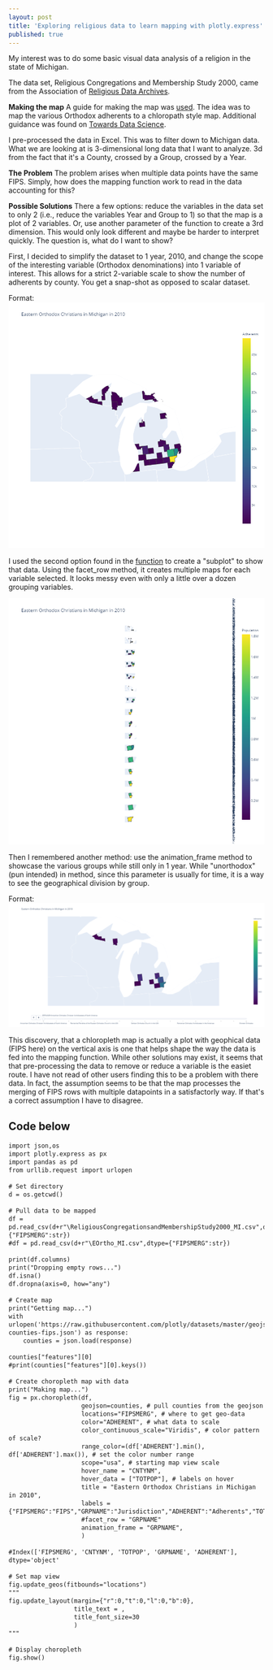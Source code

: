 ```yaml
---
layout: post
title: 'Exploring religious data to learn mapping with plotly.express'
published: true
---
```


My interest was to do some basic visual data analysis of a religion in the state of Michigan.

The data set, Religious Congregations and Membership Study 2000, came from the Association of [Religious Data Archives](https://www.thearda.com). 

**Making the map**
A guide for making the map was [used](https://plotly.com/python/choropleth-maps/). The idea was to map the various Orthodox adherents to a chloropath style map.
Additional guidance was found on [Towards Data Science](https://towardsdatascience.com/choropleth-maps-101-using-plotly-5daf85e7275d).

I pre-processed the data in Excel. This was to filter down to Michigan data. What we are looking at is 3-dimensional long data that I want to analyze. 3d from the fact that it's a County, crossed by a Group, crossed by a Year.

**The Problem**
The problem arises when multiple data points have the same FIPS. Simply, how does the mapping function work to read in the data accounting for this?

**Possible Solutions**
There a few options: reduce the variables in the data set to only 2 (i.e., reduce the variables Year and Group to 1) so that the map is a plot of 2 variables. Or, use another parameter of the function to create a 3rd dimension. This would only look different and maybe be harder to interpret quickly. The question is, what do I want to show?

First, I decided to simplify the dataset to 1 year, 2010, and change the scope of the interesting variable (Orthodox denominations) into 1 variable of interest. This allows for a strict 2-variable scale to show the number of adherents by county. You get a snap-shot as opposed to scalar dataset.

Format: ![pre-processed](/images/EO_2010.png)

I used the second option found in the [function](https://plotly.com/python-api-reference/generated/plotly.express.choropleth) to create a "subplot" to show that data. Using the facet_row method, it creates multiple maps for each variable selected. It looks messy even with only a little over a dozen grouping variables.

![framed_col](/images/facet_row.png)

Then I remembered another method: use the animation_frame method to showcase the various groups while still only in 1 year. While "unorthodox" (pun intended) in method, since this parameter is usually for time, it is a way to see the geographical division by group. 

Format: ![animation_frame](/images/animation.png)

This discovery, that a chloropleth map is actually a plot with geophical data (FIPS here) on the vertical axis is one that helps shape the way the data is fed into the mapping function. While other solutions may exist, it seems that that pre-processing the data to remove or reduce a variable is the easiet route. I have not read of other users finding this to be a problem with there data. In fact, the assumption seems to be that the map processes the merging of FIPS rows with multiple datapoints in a satisfactorly way. If that's a correct assumption I have to disagree.

Code below
------
    import json,os
    import plotly.express as px
    import pandas as pd
    from urllib.request import urlopen

    # Set directory
    d = os.getcwd()

    # Pull data to be mapped
    df = pd.read_csv(d+r"\ReligiousCongregationsandMembershipStudy2000_MI.csv",dtype={"FIPSMERG":str})
    #df = pd.read_csv(d+r"\EOrtho_MI.csv",dtype={"FIPSMERG":str})

    print(df.columns)
    print("Dropping empty rows...")
    df.isna()
    df.dropna(axis=0, how="any")

    # Create map
    print("Getting map...")
    with urlopen('https://raw.githubusercontent.com/plotly/datasets/master/geojson-counties-fips.json') as response:
        counties = json.load(response)

    counties["features"][0]
    #print(counties["features"][0].keys())

    # Create choropleth map with data
    print("Making map...")
    fig = px.choropleth(df,
                        geojson=counties, # pull counties from the geojson
                        locations="FIPSMERG", # where to get geo-data
                        color="ADHERENT", # what data to scale
                        color_continuous_scale="Viridis", # color pattern of scale?
                        range_color=(df['ADHERENT'].min(), df['ADHERENT'].max()), # set the color number range
                        scope="usa", # starting map view scale
                        hover_name = "CNTYNM",
                        hover_data = ["TOTPOP"], # labels on hover
                        title = "Eastern Orthodox Christians in Michigan in 2010",
                        labels = {"FIPSMERG":"FIPS","GRPNAME":"Jurisdiction","ADHERENT":"Adherents","TOTPOP":"Population"},
                        #facet_row = "GRPNAME"
                        animation_frame = "GRPNAME",
                        )

    #Index(['FIPSMERG', 'CNTYNM', 'TOTPOP', 'GRPNAME', 'ADHERENT'], dtype='object'

    # Set map view
    fig.update_geos(fitbounds="locations")
    """
    fig.update_layout(margin={"r":0,"t":0,"l":0,"b":0},
                      title_text = ,
                      title_font_size=30
                      )
    """

    # Display choropleth
    fig.show()
